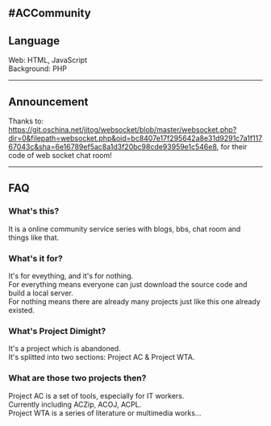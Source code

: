 #ACCommunity
------------------------------

## Language

Web: HTML, JavaScript   
Background: PHP

------------------------------

## Announcement

Thanks to: https://git.oschina.net/jitog/websocket/blob/master/websocket.php?dir=0&filepath=websocket.php&oid=bc8407e17f295642a8e31d9291c7a1f11767043c&sha=6e16789ef5ac8a1d3f20bc98cde93959e1c546e8, for their code of web socket chat room!

------------------------------

## FAQ

### What's this?
It is a online community service series with blogs, bbs, chat room and things like that.  

### What's it for?
It's for eveything, and it's for nothing.   
For everything means everyone can just download the source code and build a local server.   
For nothing means there are already many projects just like this one already existed.

### What's Project Dimight?
It's a project which is abandoned.     
It's splitted into two sections: Project AC & Project WTA.  

### What are those two projects then?
Project AC is a set of tools, especially for IT workers.   
Currently including ACZip, ACOJ, ACPL.  
Project WTA is a series of literature or multimedia works...